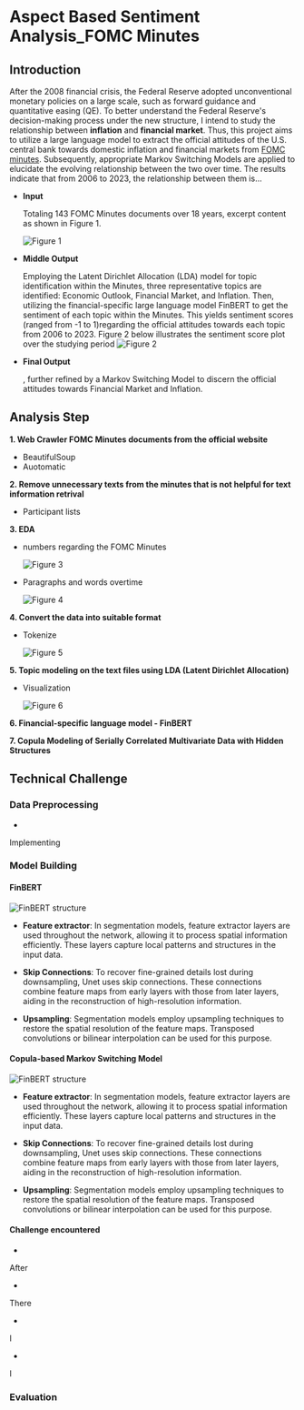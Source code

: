 # Aspect Based Sentiment Analysis_FOMC Minutes

## Introduction

After the 2008 financial crisis, the Federal Reserve adopted unconventional monetary policies on a large scale, such as forward guidance and quantitative easing (QE). To better understand the Federal Reserve's decision-making process under the new structure, I intend to study the relationship between **inflation** and **financial market**. Thus, this project aims to utilize a large language model to extract the official attitudes of the U.S. central bank towards domestic inflation and financial markets from [FOMC minutes](https://www.federalreserve.gov/monetarypolicy/fomccalendars.htm). Subsequently, appropriate Markov Switching Models are applied to elucidate the evolving relationship between the two over time. The results indicate that from 2006 to 2023, the relationship between them is...

- **Input**

  Totaling 143 FOMC Minutes documents over 18 years, excerpt content as shown in Figure 1.

   
   ![](/images/FOMCminutes.png "Figure 1")


- **Middle Output**

   Employing the Latent Dirichlet Allocation (LDA) model for topic identification within the Minutes, three representative topics are identified: Economic Outlook, Financial Market, and Inflation. Then, utilizing the financial-specific large language model FinBERT to get the sentiment of each topic within the Minutes. This yields sentiment scores (ranged from -1 to 1)regarding the official attitudes towards each topic from 2006 to 2023. Figure 2 below illustrates the sentiment score plot over the studying period
  ![](/images/allYear.png "Figure 2")


- **Final Output**

  , further refined by a Markov Switching Model to discern the official attitudes towards Financial Market and Inflation.


   

## Analysis Step

**1. Web Crawler FOMC Minutes documents from the official website**

   - BeautifulSoup
   - Auotomatic

**2. Remove unnecessary texts from the minutes that is not helpful for text information retrival**

   - Participant lists

**3. EDA**

   - numbers regarding the FOMC Minutes

       ![](/images/descriptive.png "Figure 3")
   - Paragraphs and words overtime

       ![](/images/year.png "Figure 4")
     
**4. Convert the data into suitable format**

  - Tokenize

       ![](/images/token.png "Figure 5")

**5. Topic modeling on the text files using LDA (Latent Dirichlet Allocation)**
   
   - Visualization

      ![](/images/catgory.png "Figure 6") 

**6. Financial-specific language model - FinBERT**

**7. Copula Modeling of Serially Correlated Multivariate Data with Hidden Structures**  


## Technical Challenge

### Data Preprocessing
- 

  Implementing 

### Model Building

#### FinBERT

![](/images/FINBERT.png "FinBERT structure") 

- **Feature extractor**: In segmentation models, feature extractor layers are used throughout the network, allowing it to process spatial information efficiently. These layers capture local patterns and structures in the input data.

- **Skip Connections**: To recover fine-grained details lost during downsampling, Unet uses skip connections. These connections combine feature maps from early layers with those from later layers, aiding in the reconstruction of high-resolution information.

- **Upsampling**: Segmentation models employ upsampling techniques to restore the spatial resolution of the feature maps. Transposed convolutions or bilinear interpolation can be used for this purpose.

#### Copula-based Markov Switching Model

![](/images/FINBERT.png "FinBERT structure") 

- **Feature extractor**: In segmentation models, feature extractor layers are used throughout the network, allowing it to process spatial information efficiently. These layers capture local patterns and structures in the input data.

- **Skip Connections**: To recover fine-grained details lost during downsampling, Unet uses skip connections. These connections combine feature maps from early layers with those from later layers, aiding in the reconstruction of high-resolution information.

- **Upsampling**: Segmentation models employ upsampling techniques to restore the spatial resolution of the feature maps. Transposed convolutions or bilinear interpolation can be used for this purpose.

#### Challenge encountered

- 

  After 

- 

  There 
  
- 

  I 

- 

  I 
  
### Evaluation


